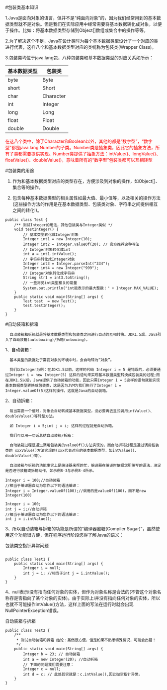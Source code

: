 #包装类基本知识

1.Java是面向对象的语言，但并不是“纯面向对象”的，因为我们经常用到的基本数据类型就不是对象。但是我们在实际应用中经常需要将基本数据转化成对象，以便于操作。比如：将基本数据类型存储到Object[]数组或集合中的操作等等。

2.为了解决这个不足，Java在设计类时为每个基本数据类型设计了一个对应的类进行代表，这样八个和基本数据类型对应的类统称为包装类(Wrapper Class)。

3.包装类均位于java.lang包，八种包装类和基本数据类型的对应关系如所示：

|基本数据类型 | 包装类|
|-----|--------|
|byte|Byte|
|short|Short|
|char|Character|
|int|Integer|
|long|Long|
|float|Float|
|double|Double|


<font color=red>
在这八个类中，除了Character和Boolean以外，其他的都是“数字型”，“数字型”都是java.lang.Number的子类。Number类是抽象类，因此它的抽象方法，所有子类都需要提供实现。Number类提供了抽象方法：intValue()、longValue()、floatValue()、doubleValue()，意味着所有的“数字型”包装类都可以互相转型
</font>


#包装类的用途



1. 作为和基本数据类型对应的类型存在，方便涉及到对象的操作，如Object[]、集合等的操作。

2. 包含每种基本数据类型的相关属性如最大值、最小值等，以及相关的操作方法(这些操作方法的作用是在基本数据类型、包装类对象、字符串之间提供相互之间的转化!)。



``` 
public class Test {
    /** 测试Integer的用法，其他包装类与Integer类似 */
    void testInteger() {
        // 基本类型转化成Integer对象
        Integer int1 = new Integer(10);
        Integer int2 = Integer.valueOf(20); // 官方推荐这种写法
        // Integer对象转化成int
        int a = int1.intValue();
        // 字符串转化成Integer对象
        Integer int3 = Integer.parseInt("334");
        Integer int4 = new Integer("999");
        // Integer对象转化成字符串
        String str1 = int3.toString();
        // 一些常见int类型相关的常量
        System.out.println("int能表示的最大整数：" + Integer.MAX_VALUE); 
    }
    public static void main(String[] args) {
        Test test  = new Test();
        test.testInteger();
    }
}
```  


#自动装箱和拆箱
      
      自动装箱和拆箱就是将基本数据类型和包装类之间进行自动的互相转换。JDK1.5后，Java引入了自动装箱(autoboxing)/拆箱(unboxing)。



1、自动装箱：

      基本类型的数据处于需要对象的环境中时，会自动转为“对象”。

      我们以Integer为例：在JDK1.5以前，这样的代码 Integer i = 5 是错误的，必须要通过Integer i = new Integer(5) 这样的语句来实现基本数据类型转换成包装类的过程;而在JDK1.5以后，Java提供了自动装箱的功能，因此只需Integer i = 5这样的语句就能实现基本数据类型转换成包装类，这是因为JVM为我们执行了Integer i = Integer.valueOf(5)这样的操作，这就是Java的自动装箱。

2、自动拆箱：

      每当需要一个值时，对象会自动转成基本数据类型，没必要再去显式调用intValue()、doubleValue()等转型方法。

      如 Integer i = 5;int j = i; 这样的过程就是自动拆箱。

      我们可以用一句话总结自动装箱/拆箱：

      自动装箱过程是通过调用包装类的valueOf()方法实现的，而自动拆箱过程是通过调用包装类的 xxxValue()方法实现的(xxx代表对应的基本数据类型，如intValue()、doubleValue()等)。

      自动装箱与拆箱的功能事实上是编译器来帮的忙，编译器在编译时依据您所编写的语法，决定是否进行装箱或拆箱动作，如示例8-3与示例8-4所示。


```
Integer i = 100;//自动装箱
//相当于编译器自动为您作以下的语法编译：
Integer i = Integer.valueOf(100);//调用的是valueOf(100)，而不是new Integer(100)
```

``` 
Integer i = 100;
int j = i;//自动拆箱
//相当于编译器自动为您作以下的语法编译：
int j = i.intValue();
```
      
3、所以自动装箱与拆箱的功能是所谓的“编译器蜜糖(Compiler Sugar)”，虽然使用这个功能很方便，但在程序运行阶段您得了解Java的语义：


包装类空指针异常问题
``` 

public class Test1 {
    public static void main(String[] args) {
        Integer i = null;
        int j = i; //相当于int j = i.intValue();
    }
}
```


4、null表示i没有指向任何对象的实体，但作为对象名称是合法的(不管这个对象名称存是否指向了某个对象的实体)。由于实际上i并没有指向任何对象的实体，所以也就不可能操作intValue()方法，这样上面的写法在运行时就会出现NullPointerException错误。



自动装箱与拆箱

``` 
public class Test2 {
    /**
     * 测试自动装箱和拆箱 结论：虽然很方便，但是如果不熟悉特殊情况，可能会出错！
     */
    public static void main(String[] args) {
        Integer b = 23; // 自动装箱
        int a = new Integer(20); //自动拆箱
        // 下面的问题我们需要注意：
        Integer c = null;
        int d = c; // 此处其实就是：c.intValue(),因此抛空指针异常。
    }
}
```